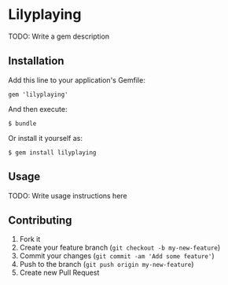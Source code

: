 # Lilyplaying

TODO: Write a gem description

## Installation

Add this line to your application's Gemfile:

    gem 'lilyplaying'

And then execute:

    $ bundle

Or install it yourself as:

    $ gem install lilyplaying

## Usage

TODO: Write usage instructions here

## Contributing

1. Fork it
2. Create your feature branch (`git checkout -b my-new-feature`)
3. Commit your changes (`git commit -am 'Add some feature'`)
4. Push to the branch (`git push origin my-new-feature`)
5. Create new Pull Request
